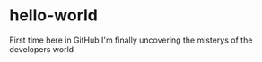 # hello-world
First time here in GitHub
I'm finally uncovering the misterys of the developers world
